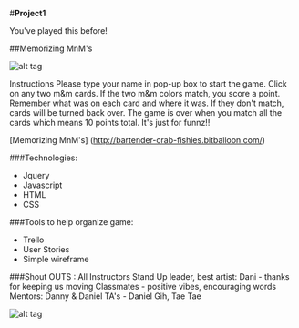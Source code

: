 #**Project1**

You've played this before!

##Memorizing MnM's

![alt tag](../images/dani-draw.jpg)

Instructions
Please type your name in pop-up box to start the game.
Click on any two m&m cards.
If the two m&m colors match, you score a point.
Remember what was on each card and where it was.
If they don't match, cards will be turned back over.
The game is over when you match all the cards which means 10 points total.
It's just for funnz!!

[Memorizing MnM's]
(http://bartender-crab-fishies.bitballoon.com/)

###Technologies:
* Jquery
* Javascript
* HTML
* CSS

###Tools to help organize game:
* Trello
* User Stories
* Simple wireframe

###Shout OUTS :
All Instructors
Stand Up leader, best artist: Dani - thanks for keeping us moving
Classmates - positive vibes, encouraging words
Mentors: Danny & Daniel
TA's - Daniel Gih, Tae Tae


![alt tag](../images/dani-draw.jpg)

